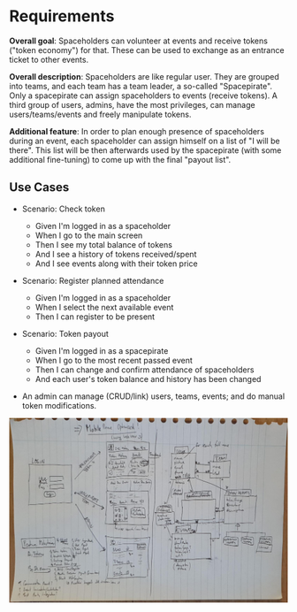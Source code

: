 # Requirements

**Overall goal**: Spaceholders can volunteer at events and receive tokens ("token economy") for that.
These can be used to exchange as an entrance ticket to other events.

**Overall description**: Spaceholders are like regular user. They are grouped into teams, and each team
has a team leader, a so-called "Spacepirate". Only a spacepirate can assign spaceholders to events (receive tokens).
A third group of users, admins, have the most privileges, can manage users/teams/events and freely manipulate tokens.

**Additional feature**: In order to plan enough presence of spaceholders during an event, each spaceholder can assign
himself on a list of "I will be there". This list will be then afterwards used by the spacepirate (with some additional
fine-tuning) to come up with the final "payout list".

## Use Cases

* Scenario: Check token
    * Given I'm logged in as a spaceholder
    * When I go to the main screen
    * Then I see my total balance of tokens
    * And I see a history of tokens received/spent
    * And I see events along with their token price

* Scenario: Register planned attendance
    * Given I'm logged in as a spaceholder
    * When I select the next available event
    * Then I can register to be present

* Scenario: Token payout
    * Given I'm logged in as a spacepirate
    * When I go to the most recent passed event
    * Then I can change and confirm attendance of spaceholders
    * And each user's token balance and history has been changed

* An admin can manage (CRUD/link) users, teams, events; and do manual token modifications.

![Sketch 1](sketch1.jpg "A first sketch")
